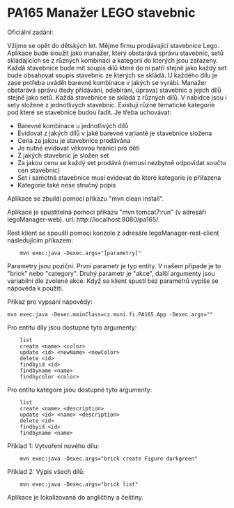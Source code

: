 PA165 Manažer LEGO stavebnic
============================
Oficiální zadání:

Vžijme se opět do dětských let. Mějme firmu prodávající stavebnice Lego.
Aplikace bude sloužit jako manažer, který obstarává správu stavebnic,
setů skládajících se z různých kombinací a kategorií do kterých jsou zařazeny. 
Každá stavebnice bude mít soupis dílů které do ní patří stejně jako
každý set bude obsahovat soupis stavebnic ze kterých se skládá.
U každého dílu je zase potřeba uvádět barevné kombinace v jakých se vyrábí.
Manažer obstarává správu (tedy přídávání, odebírání, úprava) stavebnic a jejich dílů stejně jako setů.
Každá stavebnice se skládá z různých dílů. V nabídce jsou i sety složené z jednotlivých stavebnic.
Existují různé tématické kategorie pod které se stavebnice budou řadit. Je třeba uchovávat:

- Barevné kombinace u jednotlivých dílů
- Evidovat z jakých dílů v jaké barevné variantě je stavebnice složena
- Cena za jakou je stavebnice prodávána
- Je nutné evidovat věkovou hranici pro děti
- Z jakých stavebnic je složen set
- Za jakou cenu se každý set prodává (nemusí nezbytně odpovídat součtu cen stavebnic)
- Set i samotná stavebnice musí evidovat do které kategorie je přiřazena
- Kategorie také nese stručný popis

Aplikace se zbuildí pomocí příkazu "mvn clean install".

Aplikace je spustitelná pomocí příkazu "mvn tomcat7:run" (v adresáři legoManager-web). 
url: http://localhost:8080/pa165/.

Rest klient se spouští pomocí konzole z adresáře legoManager-rest-client následujícím příkazem:

        mvn exec:java -Dexec.args="[parametry]"

Parametry jsou poziční. První parametr je typ entity. V našem případe je to "brick" nebo "category".
Druhý parametr je "akce", další argumenty jsou variabilní dle zvolené akce.
Když se klient spustí bez parametrů vypíše se nápověda k použití.

Příkaz pro vypsání nápovědy:

    mvn exec:java -Dexec.mainClass=cz.muni.fi.PA165.App -Dexec.args=""



Pro entitu díly jsou dostupné tyto argumenty:

        list                              
        create <name> <color>             
        update <id> <newName> <newColor>  
        delete <id>                       
        findbyid <id>                     
        findbyname <name>                 
        findbycolor <color>               

Pro entitu kategore jsou dostupné tyto argumenty:

        list                              
        create <name> <description>       
        update <id> <name> <description>  
        delete <id>                       
        findbyid <id>                     
        findbyname <name>                 



Příklad 1: Vytvoření nového dílu:

        mvn exec:java -Dexec.args="brick create Figure darkgreen"

Příklad 2: Výpis všech dílů:

        mvn exec:java -Dexec.args="brick list"


Aplikace je lokalizovaná do angličtiny a češtiny.
